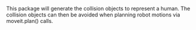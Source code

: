 This package will generate the collision objects to represent a human.  The collision objects can then be avoided when planning robot motions via moveit.plan() calls.
